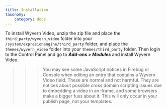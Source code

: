 ```yaml
---
title: Installation
taxonomy:
    category: docs
---
```


To install Wyvern Video, unzip the zip file and place the ``third_party/wyvern_video`` folder into your ``/system/expresionengine/third_party`` folder, and place the ``themes/wyvern_video`` folder into your ``themes/third_party`` folder. Then login to the Control Panel and go to ***Add-ons > Modules*** and install Wyvern Video.

>>> You may see some JavaScript notices in Firebug or Console when editing an entry that contains a Wyvern Video field. These are normal and not harmful. They are notices about possible cross domain scripting issues due to embedding a video in an iframe, and some browsers make a bigger fuss about it. This will only occur in your publish page, not your templates.